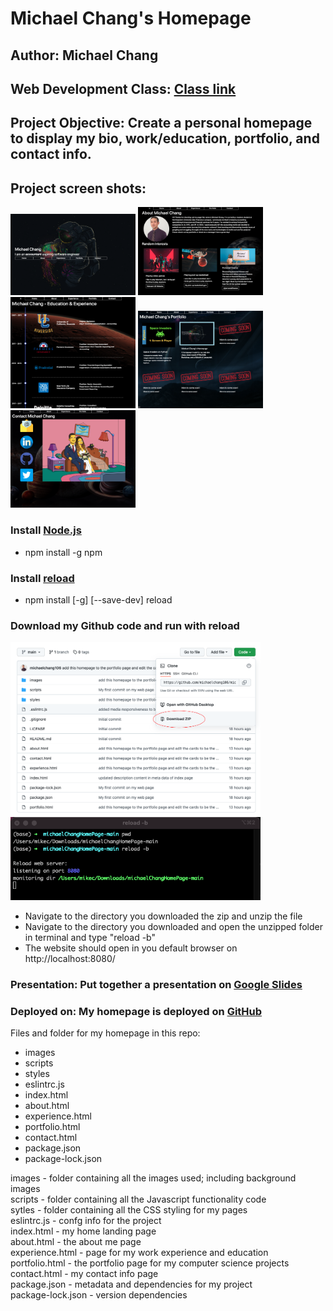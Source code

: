 # Michael Chang's Homepage

## Author: Michael Chang

## Web Development Class: [Class link](https://johnguerra.co/classes/webDevelopment_fall_2021/)

## Project Objective: Create a personal homepage to display my bio, work/education, portfolio, and contact info.

## Project screen shots:
<p float="left">
  <img src="https://raw.githubusercontent.com/michaelchang106/michaelChangHomePage/main/images/mc_homepage_landing.png" alt="homepage screenshot" width="200" height="auto">
  <img src="https://raw.githubusercontent.com/michaelchang106/michaelChangHomePage/main/images/mc_about_me_page.png" alt="about me screenshot" width="200" height="auto">
  <img src="https://raw.githubusercontent.com/michaelchang106/michaelChangHomePage/main/images/mc_experience_page.png" alt="experience screenshot" width="200" height="auto">
  <img src="https://raw.githubusercontent.com/michaelchang106/michaelChangHomePage/main/images/mc_portfolio_page.png" alt="portfolio screenshot" width="200" height="auto">
  <img src="https://raw.githubusercontent.com/michaelchang106/michaelChangHomePage/main/images/mc_contact_page.png" alt="contact screenshot" width="200" height="auto">
</p>

### Install [Node.js](https://docs.npmjs.com/downloading-and-installing-node-js-and-npm)

* npm install -g npm

### Install [reload](https://www.npmjs.com/package/reload)
* npm install [-g] [--save-dev] reload

### Download my Github code and run with reload

<p float="left">
  <img src="https://raw.githubusercontent.com/michaelchang106/michaelChangHomePage/main/images/download_github_code.png" alt="contact screenshot" width="400" height="auto">
  <img src="https://raw.githubusercontent.com/michaelchang106/michaelChangHomePage/main/images/reload_terminal.png" alt="contact screenshot" width="400" height="auto">
</p>

* Navigate to the directory you downloaded the zip and unzip the file
* Navigate to the directory you downloaded and open the unzipped folder in terminal and type "reload -b"
* The website should open in you default browser on http://localhost:8080/

<!--
### Demonstration: In [this](https://youtu.be/IE_rhDV3S2I) YouTube video I give a quick demeonstration of my website and some of its features.-->

### Presentation: Put together a presentation on [Google Slides](https://docs.google.com/presentation/d/1cP43tnNqBElpOA78YLprEI56y0eBUEhre6AsT7dmPtk/edit?usp=sharing)

### Deployed on: My homepage is deployed on [GitHub](https://michaelchang106.github.io/michaelChangHomePage/)

Files and folder for my homepage in this repo:
* images 
* scripts
* styles
* eslintrc.js
* index.html
* about.html
* experience.html
* portfolio.html
* contact.html
* package.json
* package-lock.json

images - folder containing all the images used; including background images  
scripts - folder containing all the Javascript functionality code  
sytles - folder containing all the CSS styling for my pages  
eslintrc.js - confg info for the project  
index.html - my home landing page  
about.html - the about me page  
experience.html - page for my work experience and education  
portfolio.html - the portfolio page for my computer science projects  
contact.html - my contact info page  
package.json - metadata and dependencies for my project  
package-lock.json - version dependencies  
